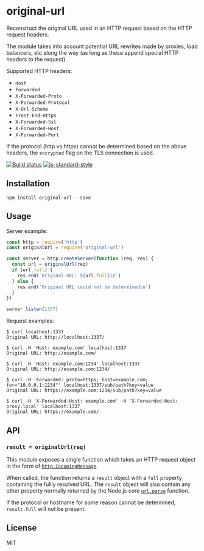 # original-url

Reconstruct the original URL used in an HTTP request based on the HTTP
request headers.

The module takes into account potential URL rewrites made by proxies,
load balancers, etc along the way (as long as these append special HTTP
headers to the request).

Supported HTTP headers:

- `Host`
- `Forwarded`
- `X-Forwarded-Proto`
- `X-Forwarded-Protocol`
- `X-Url-Scheme`
- `Front-End-Https`
- `X-Forwarded-Ssl`
- `X-Forwarded-Host`
- `X-Forwarded-Port`

If the protocol (http vs https) cannot be determined based on the above
headers, the `encrypted` flag on the TLS connection is used.

[![Build status](https://travis-ci.org/watson/original-url.svg?branch=master)](https://travis-ci.org/watson/original-url)
[![js-standard-style](https://img.shields.io/badge/code%20style-standard-brightgreen.svg?style=flat)](https://github.com/feross/standard)

## Installation

```
npm install original-url --save
```

## Usage

Server example:

```js
const http = require('http')
const originalUrl = require('original-url')

const server = http.createServer(function (req, res) {
  const url = originalUrl(req)
  if (url.full) {
    res.end(`Original URL: ${url.full}\n`)
  } else {
    res.end('Original URL could not be determined\n')
  }
})

server.listen(1337)
```

Request examples:

```
$ curl localhost:1337
Original URL: http://localhost:1337/

$ curl -H 'Host: example.com' localhost:1337
Original URL: http://example.com/

$ curl -H 'Host: example.com:1234' localhost:1337
Original URL: http://example.com:1234/

$ curl -H 'Forwarded: proto=https; host=example.com; for="10.0.0.1:1234"' localhost:1337/sub/path?key=value
Original URL: https://example.com:1234/sub/path?key=value

$ curl -H 'X-Forwarded-Host: example.com' -H 'X-Forwarded-Host: proxy.local' localhost:1337
Original URL: https://example.com/
```

## API

### `result = originalUrl(req)`

This module exposes a single function which takes an HTTP request object
in the form of
[`http.IncomingMessage`](https://nodejs.org/api/http.html#http_class_http_incomingmessage).

When called, the function returns a `result` object with a `full`
property containing the fullly resolved URL. The `result` object will
also contain any other property normally returned by the Node.js core
[`url.parse`](https://nodejs.org/api/url.html#url_url_parse_urlstring_parsequerystring_slashesdenotehost)
function.

If the protocol or hostname for some reason cannot be determined,
`result.full` will not be present.

## License

MIT
